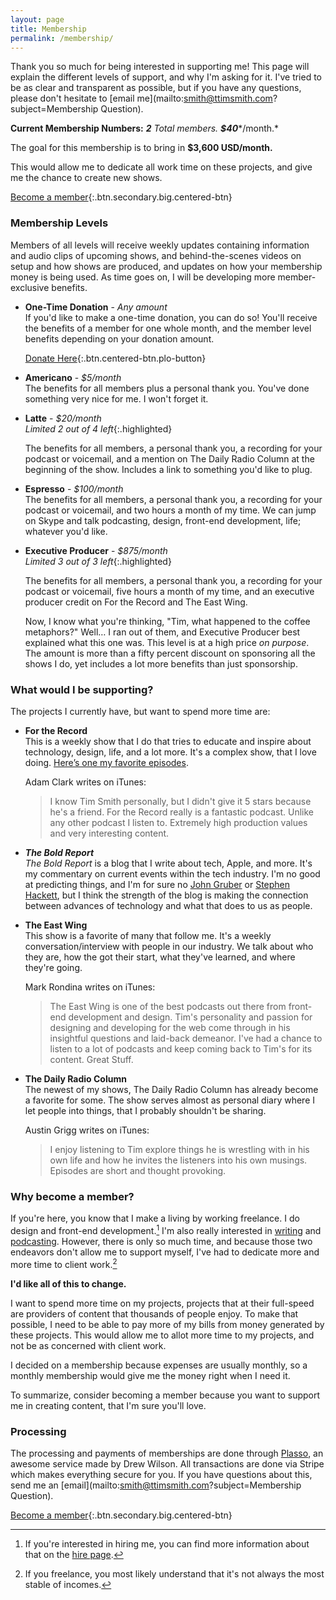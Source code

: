 ```yaml
---
layout: page
title: Membership
permalink: /membership/
---
```

Thank you so much for being interested in supporting me! This page will explain the different levels of support, and why I'm asking for it. I've tried to be as clear and transparent as possible, but if you have any questions, please don't hesitate to [email me](mailto:smith@ttimsmith.com?subject=Membership Question).

**Current Membership Numbers:** ***2*** *Total members.* ***$40****/month.*

The goal for this membership is to bring in **$3,600 USD/month.**

This would allow me to dedicate all work time on these projects, and give me the chance to create new shows.

[Become a member](https://plasso.co/s/CMCU8401Fu){:.btn.secondary.big.centered-btn}

### Membership Levels
Members of all levels will receive weekly updates containing information and audio clips of upcoming shows, and behind-the-scenes videos on setup and how shows are produced, and updates on how your membership money is being used. As time goes on, I will be developing more member-exclusive benefits.

- **One-Time Donation** - *Any amount*   
   If you'd like to make a one-time donation, you can do so! You'll receive the benefits of a member for one whole month, and the member level benefits depending on your donation amount.
   
   [Donate Here](https://plasso.co/s/XqZS2WQU1A){:.btn.centered-btn.plo-button}

- **Americano** - *$5/month*   
   The benefits for all members plus a personal thank you. You've done something very nice for me. I won't forget it.

- **Latte** - *$20/month*   
   *Limited 2 out of 4 left*{:.highlighted}
   
   The benefits for all members, a personal thank you, a recording for your podcast or voicemail, and a mention on The Daily Radio Column at the beginning of the show. Includes a link to something you'd like to plug.

- **Espresso** - *$100/month*   
   The benefits for all members, a personal thank you, a recording for your podcast or voicemail, and two hours a month of my time. We can jump on Skype and talk podcasting, design, front-end development, life; whatever you'd like.

- **Executive Producer** - *$875/month*   
   *Limited 3 out of 3 left*{:.highlighted}
   
   The benefits for all members, a personal thank you, a recording for your podcast or voicemail, five hours a month of my time, and an executive producer credit on For the Record and The East Wing.

   Now, I know what you're thinking, "Tim, what happened to the coffee metaphors?" Well… I ran out of them, and Executive Producer best explained what this one was. This level is at a high price *on purpose*. The amount is more than a fifty percent discount on sponsoring all the shows I do, yet includes a lot more benefits than just sponsorship.

### What would I be supporting?
The projects I currently have, but want to spend more time are:

- **For the Record**   
   This is a weekly show that I do that tries to educate and inspire about technology, design, life, and a lot more. It's a complex show, that I love doing. [Here’s one my favorite episodes](http://goodstuff.fm/ftr/6).

   Adam Clark writes on iTunes:

   > I know Tim Smith personally, but I didn't give it 5 stars because he's a friend. For the Record really is a fantastic podcast. Unlike any other podcast I listen to. Extremely high production values and very interesting content.

- ***The Bold Report***   
   *The Bold Report* is a blog that I write about tech, Apple, and more. It's my commentary on current events within the tech industry. I'm no good at predicting things, and I'm for sure no [John Gruber](http://daringfireball.net/) or [Stephen Hackett](http://www.512pixels.net/), but I think the strength of the blog is making the connection between advances of technology and what that does to us as people.

- **The East Wing**   
   This show is a favorite of many that follow me. It's a weekly conversation/interview with people in our industry. We talk about who they are, how the got their start, what they've learned, and where they're going.

   Mark Rondina writes on iTunes:

   > The East Wing is one of the best podcasts out there from front-end development and design. Tim's personality and passion for designing and developing for the web come through in his insightful questions and laid-back demeanor. I've had a chance to listen to a lot of podcasts and keep coming back to Tim's for its content. Great Stuff.

- **The Daily Radio Column**   
   The newest of my shows, The Daily Radio Column has already become a favorite for some. The show serves almost as personal diary where I let people into things, that I probably shouldn't be sharing.

   Austin Grigg writes on iTunes:

   > I enjoy listening to Tim explore things he is wrestling with in his own life and how he invites the listeners into his own musings. Episodes are short and thought provoking.

### Why become a member?
If you're here, you know that I make a living by working freelance. I do design and front-end development.[^1] I'm also really interested in [writing](http://theboldreport.net/) and [podcasting](http://goodstuff.fm/people/ttimsmith). However, there is only so much time, and because those two endeavors don't allow me to support myself, I've had to dedicate more and more time to client work.[^2]

**I'd like all of this to change.**

I want to spend more time on my projects, projects that at their full-speed are providers of content that thousands of people enjoy. To make that possible, I need to be able to pay more of my bills from money generated by these projects. This would allow me to allot more time to my projects, and not be as concerned with client work.

I decided on a membership because expenses are usually monthly, so a monthly membership would give me the money right when I need it.

To summarize, consider becoming a member because you want to support me in creating content, that I'm sure you'll love.

### Processing
The processing and payments of memberships are done through [Plasso](https://plasso.co/), an awesome service made by Drew Wilson. All transactions are done via Stripe which makes everything secure for you. If you have questions about this, send me an [email](mailto:smith@ttimsmith.com?subject=Membership Question).

[Become a member](https://plasso.co/s/CMCU8401Fu){:.btn.secondary.big.centered-btn}

[^1]: If you're interested in hiring me, you can find more information about that on the [hire page](/hire/).
[^2]: If you freelance, you most likely understand that it's not always the most stable of incomes.

